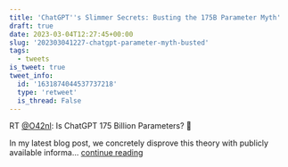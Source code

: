 ```yaml
---
title: 'ChatGPT''s Slimmer Secrets: Busting the 175B Parameter Myth'
draft: true
date: 2023-03-04T12:27:45+00:00
slug: '202303041227-chatgpt-parameter-myth-busted'
tags:
  - tweets
is_tweet: true
tweet_info:
  id: '1631874044537737218'
  type: 'retweet'
  is_thread: False
---
```




RT [@O42nl](https://x.com/O42nl): Is ChatGPT 175 Billion Parameters? 🤔

In my latest blog post, we concretely disprove this theory with publicly available informa… [continue reading](https://x.com/sytelus/status/1631874044537737218)
